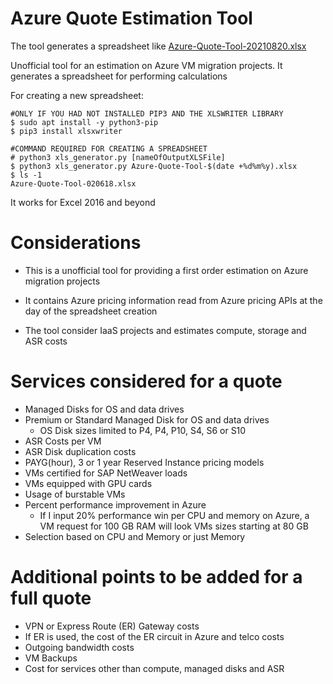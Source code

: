 # Azure Quote Estimation Tool

The tool generates a spreadsheet like <a href="https://github.com/SeryioGonzalez/azure-pricer/raw/master/output/Azure-Quote-Tool-20210820.xlsx">Azure-Quote-Tool-20210820.xlsx</a>

Unofficial tool for an estimation on Azure VM migration projects.
It generates a spreadsheet for performing calculations

For creating a new spreadsheet:<br/>
```
#ONLY IF YOU HAD NOT INSTALLED PIP3 AND THE XLSWRITER LIBRARY
$ sudo apt install -y python3-pip
$ pip3 install xlsxwriter

#COMMAND REQUIRED FOR CREATING A SPREADSHEET
# python3 xls_generator.py [nameOfOutputXLSFile]
$ python3 xls_generator.py Azure-Quote-Tool-$(date +%d%m%y).xlsx
$ ls -1
Azure-Quote-Tool-020618.xlsx
```

It works for Excel 2016 and beyond

# Considerations

- This is a unofficial tool for providing a first order estimation on Azure migration projects

- It contains Azure pricing information read from Azure pricing APIs at the day of the spreadsheet creation

- The tool consider IaaS projects and estimates compute, storage and ASR costs

# Services considered for a quote

- Managed Disks for OS and data drives
- Premium or Standard Managed Disk for OS and data drives
	- OS Disk sizes limited to P4, P4, P10, S4, S6 or S10
- ASR Costs per VM
- ASR Disk duplication costs
- PAYG(hour), 3 or 1 year Reserved Instance pricing models
- VMs certified for SAP NetWeaver loads
- VMs equipped with GPU cards
- Usage of burstable VMs
- Percent performance improvement in Azure
	- If I input 20% performance win per CPU and memory on Azure, a VM request for 100 GB RAM will look VMs sizes starting at 80 GB
- Selection based on CPU and Memory or just Memory

# Additional points to be added for a full quote

- VPN or Express Route (ER) Gateway costs
- If ER is used, the cost of the ER circuit in Azure and telco costs
- Outgoing bandwidth costs
- VM Backups
- Cost for services other than compute, managed disks and ASR
